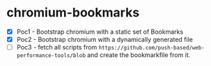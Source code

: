 # chromium-bookmarks

- [x] Poc1 - Bootstrap chromium with a static set of Bookmarks
- [x] Poc2 - Bootstrap chromium with a dynamically generated file
- [ ] Poc3 - fetch all scripts from `https://github.com/push-based/web-performance-tools/blob` and create the bookmarkfile from it.

